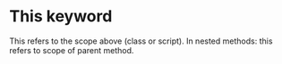 # This keyword

This refers to the scope above \(class or script\). In nested methods: this refers to scope of parent method.

